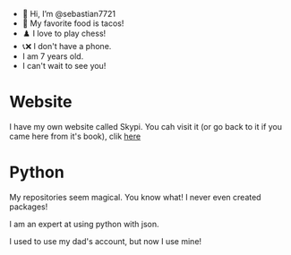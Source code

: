 - 👋 Hi, I’m @sebastian7721
- 🌮 My favorite food is tacos!
- ♟️ I love to play chess!
- 📞❌ I don't have a phone.
- I am 7 years old.
- I can't wait to see you!

<!---
sebastian7721/sebastian7721 is a ✨ special ✨ repository because its `README.md` (this file) appears on your GitHub profile.
You can click the Preview link to take a look at your changes.
--->

# Website

I have my own website called Skypi. You cah visit it (or go back to it if you came here from it's book), clik [here](https://skypi.club)



# Python

My repositories seem magical. You know what! I never even created packages!

I am an expert at using python with json.

I used to use my dad's account, but now I use mine!
